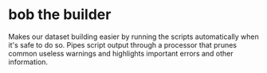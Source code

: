 # bob the builder

Makes our dataset building easier by running the scripts automatically when it's safe to do so.
Pipes script output through a processor that prunes common useless warnings and highlights
important errors and other information.